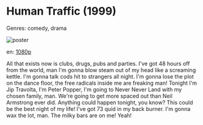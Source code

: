 # Human Traffic (1999)

Genres: comedy, drama

![poster](http://image.tmdb.org/t/p/w500/4FmaeS2uBVhpjnFuGphV5lAKXZ7.jpg)

en:
  [1080p](magnet:?xt=urn:btih:b676972c8f643a4be2abe28cf68f678b99b2ea07&dn=Human+Traffic+%281999%29+1080p+BrRip+x264+-+YIFY&tr=udp%3A%2F%2Ftracker.openbittorrent.com%3A80%2Fannounce&tr=udp%3A%2F%2Fglotorrents.pw%3A6969%2Fannounce&tr=udp%3A%2F%2Ftracker.openbittorrent.com%3A80%2Fannounce&tr=udp%3A%2F%2Ftracker.opentrackr.org%3A1337%2Fannounce&tr=udp%3A%2F%2Fzer0day.to%3A1337%2Fannounce&tr=udp%3A%2F%2Ftracker.coppersurfer.tk%3A6969%2Fannounce)
  


All that exists now is clubs, drugs, pubs and parties. I've got 48 hours off from the world, man I'm gonna blow steam out of my head like a screaming kettle. I'm gonna talk cods hit to strangers all night. I'm gonna lose the plot on the dance floor, the free radicals inside me are freaking man!  Tonight I'm Jip Travolta, I'm Peter Popper, I'm going to Never Never Land with my chosen family, man. We're going to get more spaced out than Neil Armstrong ever did.  Anything could happen tonight, you know? This could be the best night of my life! I've got 73 quid in my back burner. I'm gonna wax the lot, man.  The milky bars are on me! Yeah!